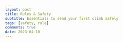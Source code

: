 ```yaml
---
layout: post
title: Rules & Safety
subtitle: Essentials to send your first climb safely
tags: [safety, rule]
comments: true
date: 2023-04-10
---
```

